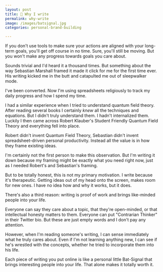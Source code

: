 ```yaml
---
layout: post
title: 🧠 Why I write
permalink: why-write
image: /images/batsignal.jpg
categories: personal-brand-building

---
```





If you don't use tools to make sure your actions are aligned with your long-term goals, you'll get off course in no time. Sure, you'll still be moving. But you won't make any progress towards goals you care about. 

Sounds trivial and I'd heard it a thousand times. But something about the way Sebastian Marshall framed it made it click for me for the first time ever. His writing kicked me in the butt and catapulted me out of sleepwalker mode. 

I've been converted. Now I'm using spreadsheets religiously to track my daily progress and how I spend my time. 

I had a similar experience when I tried to understand quantum field theory. After reading several books I certainly *knew* all the techniques and equations. But I didn't truly understand them. I hadn't internalized them. Luckily I then came across Robert Klauber's Student Friendly Quantum Field Theory and everything fell into place. 

Robert didn't invent Quantum Field Theory, Sebastian didn't invent spreadsheet-driven personal productivity. Instead all the value is in how they frame existing ideas. 

I'm certainly not the first person to make this observation. But I'm writing it down because my framing might be exactly what you need right now, just as I needed Robert's and Sebastian's framing. 

But to be totally honest, this is not my primary motivation. I write because it's therapeutic. Getting ideas out of my head onto the screen, makes room for new ones. I have no idea how and why it works, but it does. 

There's also a third reason: writing is proof of work and brings like-minded people into your life. 

Everyone can say they care about a topic, that they're open-minded, or that intellectual honesty matters to them. Everyone can put "Contrarian Thinker" in their Twitter bio. But these are just empty words and I don't pay any attention. 

However, when I'm reading someone's writing, I can sense immediately what he truly cares about. Even if I'm not learning anything new, I can see if he's wrestled with the concepts, whether he tried to incorporate them into his life.  

Each piece of writing you put online is like a personal little Bat-Signal that brings interesting people into your life. That alone makes it totally worth it.